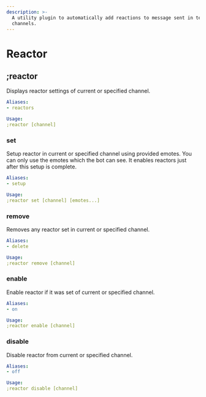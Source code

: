 ```yaml
---
description: >-
  A utility plugin to automatically add reactions to message sent in text
  channels.
---
```


# Reactor

## ;reactor

Displays reactor settings of current or specified channel.

```yaml
Aliases:
- reactors

Usage:
;reactor [channel]
```

### set

Setup reactor in current or specified channel using provided emotes. You can only use the emotes which     the bot can see. It enables reactors just after this setup is complete.

```yaml
Aliases:
- setup

Usage:
;reactor set [channel] [emotes...]
```

### remove

Removes any reactor set in current or specified channel.

```yaml
Aliases:
- delete

Usage:
;reactor remove [channel]
```

### enable

Enable reactor if it was set of current or specified channel.

```yaml
Aliases:
- on

Usage:
;reactor enable [channel]
```

### disable

Disable reactor from current or specified channel.

```yaml
Aliases:
- off

Usage:
;reactor disable [channel]
```

